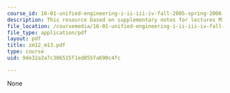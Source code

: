 ```yaml
---
course_id: 16-01-unified-engineering-i-ii-iii-iv-fall-2005-spring-2006
description: This resource based on supplementary notes for lectures M12 and M13.
file_location: /coursemedia/16-01-unified-engineering-i-ii-iii-iv-fall-2005-spring-2006/9de32a2a7c306515f1ed055fa690c4fc_zm12_m13.pdf
file_type: application/pdf
layout: pdf
title: zm12_m13.pdf
type: course
uid: 9de32a2a7c306515f1ed055fa690c4fc

---
```

None